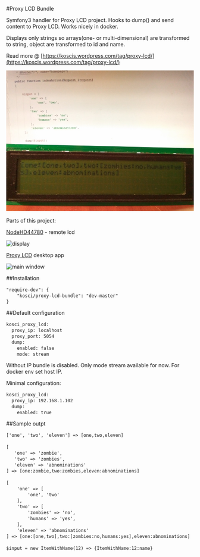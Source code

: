 #Proxy LCD Bundle

Symfony3 handler for Proxy LCD project. 
Hooks to dump() and send content to Proxy LCD.
Works nicely in docker. 

Displays only strings so arrays(one- or multi-dimensional) are transformed to string, object are transformed to id and name. 

Read more @ [https://koscis.wordpress.com/tag/proxy-lcd/](https://koscis.wordpress.com/tag/proxy-lcd/)

![screen](Resources/doc/symfony_proxy_lcd.jpg)

Parts of this project:

[NodeHD44780](https://github.com/bkosciow/esp_remote_lcd) - remote lcd

![display](https://koscis.files.wordpress.com/2017/01/nodemcu_screen.jpg)

[Proxy LCD](https://github.com/bkosciow/proxy_lcd) desktop app

![main window](https://koscis.files.wordpress.com/2017/02/screen1.png)

##Installation

    "require-dev": {
        "kosci/proxy-lcd-bundle": "dev-master"
    }
    
##Default configuration

    kosci_proxy_lcd:
      proxy_ip: localhost
      proxy_port: 5054
      dump:
        enabled: false
        mode: stream
      
Without IP bundle is disabled. Only mode stream available for now.
For docker env set host IP.

Minimal configuration:

    kosci_proxy_lcd:
      proxy_ip: 192.168.1.102
      dump:
        enabled: true
        
##Sample outpt
        
    ['one', 'two', 'eleven'] => [one,two,eleven]
       
    [
       'one' => 'zombie',
       'two' => 'zombies',
       'eleven' => 'abnominations'
    ] => [one:zombie,two:zombies,eleven:abnominations]
    
    [
        'one' => [
            'one', 'two'
        ],
        'two' => [
            'zombies' => 'no',
            'humans' => 'yes',
        ],
        'eleven' => 'abnominations'
    ] => [one:[one,two],two:[zombies:no,humans:yes],eleven:abnominations]
    
    $input = new ItemWithName(12) => {ItemWithName:12:name}